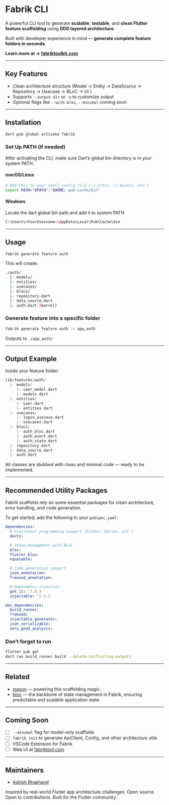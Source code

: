 # Fabrik CLI

A powerful CLI tool to generate **scalable**, **testable**, and **clean Flutter feature scaffolding** using **DDD layered architecture**.

Built with developer experience in mind — **generate complete feature folders in seconds**.

**Learn more at → [fabriktoolkit.com](https://www.fabriktoolkit.com)**

---

## Key Features

- Clean architecture structure (Model → Entity → DataSource → Repository → Usecase → BLoC → UI )
- Supports `--output-dir` or `-o` to customize output
- Optional flags like `--with-bloc`, `--minimal` coming soon

---

## Installation

```bash
dart pub global activate fabrik
```

### Set Up PATH (if needed)

After activating the CLI, make sure Dart’s global bin directory is in your system PATH.

#### macOS/Linux

```bash
# Add this to your shell config file (~/.zshrc, ~/.bashrc, etc.)
export PATH="$PATH":"$HOME/.pub-cache/bin"
```

#### Windows

Locale the dart global bin path and add it to system PATH

```bash
C:\Users\<YourUsername>\AppData\Local\Pub\Cache\bin
```

---

## Usage

```bash
fabrik generate feature auth
```

This will create:

```bash
./auth/
  |- models/
  |- entities/
  |- usecases/
  |- blocs/
  |- repository.dart
  |- data_source.dart
  |- auth.dart (barrel)
```

### Generate feature into a specific folder

```bash
fabrik generate feature auth -o app_auth
```

Outputs to `./app_auth/`

---

## Output Example

Inside your feature folder:

```dart
lib/features/auth/
  |- models/
     |- user_model.dart
     |- models.dart
  |- entities/
     |- user.dart
     |- entities.dart
  |- usecases/
     |- login_usecase.dart
     |- usecases.dart
  |- blocs/
     |- auth_bloc.dart
     |- auth_event.dart
     |- auth_state.dart
  |- repository.dart
  |- data_source.dart
  |- auth.dart
```

All classes are stubbed with clean and minimal code — ready to be implemented.

---

## Recommended Utility Packages

Fabrik scaffolds rely on some essential packages for clean architecture, error handling, and code generation.

To get started, add the following to your `pubspec.yaml`:

```yaml
dependencies:
  # Functional programming support (Either, Option, etc.)
  dartz:

  # State management with BLoC
  bloc:
  flutter_bloc:
  equatable:

  # Code generation support
  json_annotation:
  freezed_annotation:

  # Dependency injection
  get_it: ^7.6.4
  injectable: ^2.3.2

dev_dependencies:
  build_runner:
  freezed:
  injectable_generator:
  json_serializable:
  very_good_analysis:
```

### Don’t forget to run

```bash
flutter pub get
dart run build_runner build --delete-conflicting-outputs
```

---

## Related

- [mason](https://pub.dev/packages/mason) — powering this scaffolding magic.
- [bloc](https://pub.dev/packages/bloc) — the backbone of state management in Fabrik, ensuring predictable and scalable application state.

---

## Coming Soon

- [ ] `--minimal` flag for model-only scaffolds
- [ ] `fabrik init` to generate ApiClient, Config, and other architecture utils
- [ ] VSCode Extension for Fabrik
- [ ] Web UI at [fabriktool.com](https://fabriktool.com)

---

## Maintainers

- [Ashish Bhakhand](https://github.com/abhakhand)

Inspired by real-world Flutter app architecture challenges.
Open source. Open to contributions. Built for the Flutter community.
